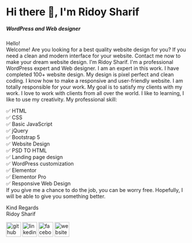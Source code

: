 # Hi there 👋, I'm Ridoy Sharif
##### WordPress and Web designer
Hello! <br/>
Welcome! Are you looking for a best quality website design for you? If you need a clean and modern interface for your website. Contact me now to make your dream website design. I'm Ridoy Sharif. I'm a professional WordPress expert and Web designer. I am an expert in this work. I have completed 100+ website design. My design is pixel perfect and clean coding. I know how to make a responsive and user-friendly website. I am totally responsible for your work. My goal is to satisfy my clients with my work. I love to work with clients from all over the world. I like to learning, I like to use my creativity. My professional skill:<br/>

✅ HTML<br/>
✅ CSS<br/>
✅ Basic JavaScript<br/>
✅ jQuery<br/>
✅ Bootstrap 5<br/>
✅ Website Design<br/>
✅ PSD TO HTML<br/>
✅ Landing page design<br/>
✅ WordPress customization<br/>
✅ Elementor<br/>
✅ Elementor Pro<br/>
✅ Responsive Web Design<br/>
If you give me a chance to do the job, you can be worry free. Hopefully, I will be able to give you something better.<br/>

Kind Regards<br/>
Ridoy Sharif

[<img src='https://cdn.jsdelivr.net/npm/simple-icons@3.0.1/icons/github.svg' alt='github' height='40'>](https://github.com/wdridoy11)  [<img src='https://cdn.jsdelivr.net/npm/simple-icons@3.0.1/icons/linkedin.svg' alt='linkedin' height='40'>](https://www.linkedin.com/in/wdridoy11/)  [<img src='https://cdn.jsdelivr.net/npm/simple-icons@3.0.1/icons/facebook.svg' alt='facebook' height='40'>](https://www.facebook.com/wdridoy11)  [<img src='https://cdn.jsdelivr.net/npm/simple-icons@3.0.1/icons/icloud.svg' alt='website' height='40'>](https://www.behance.net/wdridoy11)  

